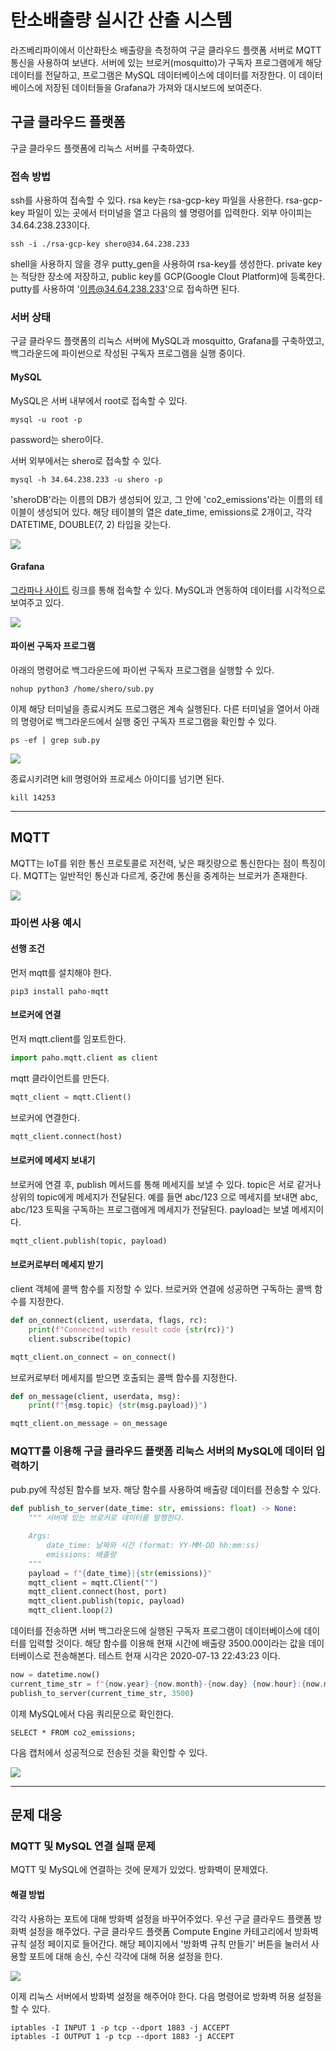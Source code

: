 # 탄소배출량 실시간 산출 시스템

라즈베리파이에서 이산화탄소 배출량을 측정하여 구글 클라우드 플랫폼 서버로 MQTT 통신을 사용하여 보낸다.
서버에 있는 브로커(mosquitto)가 구독자 프로그램에게 해당 데이터를 전달하고, 
프로그램은 MySQL 데이터베이스에 데이터를 저장한다.
이 데이터베이스에 저장된 데이터들을 Grafana가 가져와 대시보드에 보여준다.

## 구글 클라우드 플랫폼

구글 클라우드 플랫폼에 리눅스 서버를 구축하였다.

### 접속 방법

ssh를 사용하여 접속할 수 있다. rsa key는 rsa-gcp-key 파일을 사용한다.
rsa-gcp-key 파일이 있는 곳에서 터미널을 열고 다음의 쉘 명령어를 입력한다.
외부 아이피는 34.64.238.233이다.

```shell script
ssh -i ./rsa-gcp-key shero@34.64.238.233
```

shell을 사용하지 않을 경우 putty_gen을 사용하여 rsa-key를 생성한다.
private key는 적당한 장소에 저장하고, public key를 GCP(Google Clout Platform)에 등록한다.
putty를 사용하여 '이름@34.64.238.233'으로 접속하면 된다.

### 서버 상태

구글 클라우드 플랫폼의 리눅스 서버에 MySQL과 mosquitto, Grafana를 구축하였고,
백그라운드에 파이썬으로 작성된 구독자 프로그램을 실행 중이다.

#### MySQL

MySQL은 서버 내부에서 root로 접속할 수 있다.

```shell script
mysql -u root -p
```
password는 shero이다.

서버 외부에서는 shero로 접속할 수 있다.

```shell script
mysql -h 34.64.238.233 -u shero -p
```

'sheroDB'라는 이름의 DB가 생성되어 있고, 그 안에 'co2_emissions'라는 이름의 테이블이 생성되어 있다.
해당 테이블의 열은 date_time, emissions로 2개이고, 각각 DATETIME, DOUBLE(7, 2) 타입을 갖는다.

![](.readme_images/mysql_table.png)

#### Grafana

[그라파나 사이트](http://34.64.238.233:3000/) 링크를 통해 접속할 수 있다.
MySQL과 연동하여 데이터를 시각적으로 보여주고 있다.

![](.readme_images/grafana.png)

#### 파이썬 구독자 프로그램

아래의 명령어로 백그라운드에 파이썬 구독자 프로그램을 실행할 수 있다.

```shell script
nohup python3 /home/shero/sub.py
```

이제 해당 터미널을 종료시켜도 프로그램은 계속 실행된다.
다른 터미널을 열어서 아래의 명령어로 백그라운드에서 실행 중인 구독자 프로그램을 확인할 수 있다.

```shell script
ps -ef | grep sub.py
```

![](.readme_images/background-program.png)

종료시키려면 kill 명령어와 프로세스 아이디를 넘기면 된다.

```shell script
kill 14253
```

---

## MQTT

MQTT는 IoT를 위한 통신 프로토콜로 저전력, 낮은 패킷량으로 통신한다는 점이 특징이다.
MQTT는 일반적인 통신과 다르게, 중간에 통신을 중계하는 브로커가 존재한다.

![](.readme_images/mqtt_des.png)

### 파이썬 사용 예시

#### 선행 조건

먼저 mqtt를 설치해야 한다.

```shell script
pip3 install paho-mqtt
```

#### 브로커에 연결

먼저 mqtt.client를 임포트한다.

```python
import paho.mqtt.client as client
```

mqtt 클라이언트를 만든다.

```python
mqtt_client = mqtt.Client()
```

브로커에 연결한다.

```python
mqtt_client.connect(host)
```

#### 브로커에 메세지 보내기

브로커에 연결 후, publish 메서드를 통해 메세지를 보낼 수 있다.
topic은 서로 같거나 상위의 topic에게 메세지가 전달된다.
예를 들면 abc/123 으로 메세지를 보내면 abc, abc/123 토픽을 구독하는 프로그램에게 메세지가 전달된다.
payload는 보낼 메세지이다.

```python
mqtt_client.publish(topic, payload)
```

#### 브로커로부터 메세지 받기

client 객체에 콜백 함수를 지정할 수 있다. 브로커와 연결에 성공하면 구독하는 콜백 함수를 지정한다.

```python
def on_connect(client, userdata, flags, rc):
    print(f"Connected with result code {str(rc)}")
    client.subscribe(topic)

mqtt_client.on_connect = on_connect()
```

브로커로부터 메세지를 받으면 호출되는 콜백 함수를 지정한다.

```python
def on_message(client, userdata, msg):
    print(f"{msg.topic} {str(msg.payload)}")

mqtt_client.on_message = on_message
```

### MQTT를 이용해 구글 클라우드 플랫폼 리눅스 서버의 MySQL에 데이터 입력하기

pub.py에 작성된 함수를 보자. 해당 함수를 사용하여 배출량 데이터를 전송할 수 있다.

```python
def publish_to_server(date_time: str, emissions: float) -> None:
    """ 서버에 있는 브로커로 데이터를 발행한다.

    Args:
        date_time: 날짜와 시간 (format: YY-MM-DD hh:mm:ss)
        emissions: 배출량
    """
    payload = f"{date_time}|{str(emissions)}"
    mqtt_client = mqtt.Client("")
    mqtt_client.connect(host, port)
    mqtt_client.publish(topic, payload)
    mqtt_client.loop(2)
```

데이터를 전송하면 서버 백그라운드에 실행된 구독자 프로그램이 데이터베이스에 데이터를 입력할 것이다.
해당 함수를 이용해 현재 시간에 배출량 3500.00이라는 값을 데이터베이스로 전송해본다.
테스트 현재 시각은 2020-07-13 22:43:23 이다.

```python
now = datetime.now()
current_time_str = f"{now.year}-{now.month}-{now.day} {now.hour}:{now.minute}:{now.second}"
publish_to_server(current_time_str, 3500)
```

이제 MySQL에서 다음 쿼리문으로 확인한다.

```mysql
SELECT * FROM co2_emissions;
```

다음 캡처에서 성공적으로 전송된 것을 확인할 수 있다.

![](.readme_images/mysql_ex.png)

---

## 문제 대응

### MQTT 및 MySQL 연결 실패 문제

MQTT 및 MySQL에 연결하는 것에 문제가 있었다. 방화벽이 문제였다.  

#### 해결 방법

각각 사용하는 포트에 대해 방화벽 설정을 바꾸어주었다. 우선 구글 클라우드 플랫폼 방화벽 설정을 해주었다.
구글 클라우드 플랫폼 Compute Engine 카테고리에서 방화벽 규칙 설정 페이지로 들어간다.
해당 페이지에서 '방화벽 규칙 만들기' 버튼을 눌러서 사용할 포트에 대해 송신, 수신 각각에 대해 허용 설정을 한다.

![](.readme_images/firewall.png)

이제 리눅스 서버에서 방화벽 설정을 해주어야 한다. 다음 명령어로 방화벽 허용 설정을 할 수 있다.

```shell script
iptables -I INPUT 1 -p tcp --dport 1883 -j ACCEPT
iptables -I OUTPUT 1 -p tcp --dport 1883 -j ACCEPT
```
